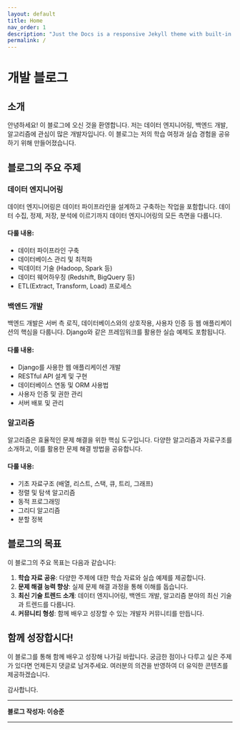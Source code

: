 ```yaml
---
layout: default
title: Home
nav_order: 1
description: "Just the Docs is a responsive Jekyll theme with built-in search that is easily customizable and hosted on GitHub Pages."
permalink: /
---
```

# 개발 블로그

## 소개

안녕하세요! 이 블로그에 오신 것을 환영합니다. 저는 데이터 엔지니어링, 백엔드 개발, 알고리즘에 관심이 많은 개발자입니다. 이 블로그는 저의 학습 여정과 실습 경험을 공유하기 위해 만들어졌습니다.

## 블로그의 주요 주제

### 데이터 엔지니어링

데이터 엔지니어링은 데이터 파이프라인을 설계하고 구축하는 작업을 포함합니다. 데이터 수집, 정제, 저장, 분석에 이르기까지 데이터 엔지니어링의 모든 측면을 다룹니다.

#### 다룰 내용:
- 데이터 파이프라인 구축
- 데이터베이스 관리 및 최적화
- 빅데이터 기술 (Hadoop, Spark 등)
- 데이터 웨어하우징 (Redshift, BigQuery 등)
- ETL(Extract, Transform, Load) 프로세스

### 백엔드 개발

백엔드 개발은 서버 측 로직, 데이터베이스와의 상호작용, 사용자 인증 등 웹 애플리케이션의 핵심을 다룹니다. Django와 같은 프레임워크를 활용한 실습 예제도 포함됩니다.

#### 다룰 내용:
- Django를 사용한 웹 애플리케이션 개발
- RESTful API 설계 및 구현
- 데이터베이스 연동 및 ORM 사용법
- 사용자 인증 및 권한 관리
- 서버 배포 및 관리

### 알고리즘

알고리즘은 효율적인 문제 해결을 위한 핵심 도구입니다. 다양한 알고리즘과 자료구조를 소개하고, 이를 활용한 문제 해결 방법을 공유합니다.

#### 다룰 내용:
- 기초 자료구조 (배열, 리스트, 스택, 큐, 트리, 그래프)
- 정렬 및 탐색 알고리즘
- 동적 프로그래밍
- 그리디 알고리즘
- 분할 정복

## 블로그의 목표

이 블로그의 주요 목표는 다음과 같습니다:

1. **학습 자료 공유**: 다양한 주제에 대한 학습 자료와 실습 예제를 제공합니다.
2. **문제 해결 능력 향상**: 실제 문제 해결 과정을 통해 이해를 돕습니다.
3. **최신 기술 트렌드 소개**: 데이터 엔지니어링, 백엔드 개발, 알고리즘 분야의 최신 기술과 트렌드를 다룹니다.
4. **커뮤니티 형성**: 함께 배우고 성장할 수 있는 개발자 커뮤니티를 만듭니다.

## 함께 성장합시다!

이 블로그를 통해 함께 배우고 성장해 나가길 바랍니다. 궁금한 점이나 다루고 싶은 주제가 있다면 언제든지 댓글로 남겨주세요. 여러분의 의견을 반영하여 더 유익한 콘텐츠를 제공하겠습니다.

감사합니다.

---

**블로그 작성자: 이승준**

---


<script src="https://utteranc.es/client.js"
        repo="hhee4455/hhee4455.github.io"
        issue-term="pathname"
        label="comments"
        theme="github-dark"
        crossorigin="anonymous"
        async>
</script>